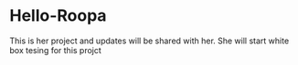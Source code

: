 # Hello-Roopa
This is her project and updates will be shared with her.
She will start white box tesing for this projct
